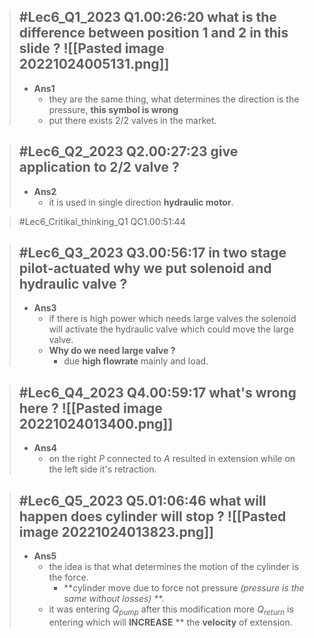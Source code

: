 >#Lec6_Q1_2023
>Q1.00:26:20
>what is the difference between position 1 and 2 in this slide ?
>![[Pasted image 20221024005131.png]]
>---
> + **Ans1**
> 	+ they are the same thing, what determines the direction is the pressure, **this symbol is wrong**
> 	+ put there exists 2/2 valves in the market.

>#Lec6_Q2_2023
>Q2.00:27:23
>give application to 2/2 valve ?
>---
>+ **Ans2**
>	+ it is used in single direction **hydraulic motor**.

>#Lec6_Critikal_thinking_Q1
>QC1.00:51:44

>#Lec6_Q3_2023
>Q3.00:56:17
>in two stage pilot-actuated why we put solenoid and hydraulic valve ?
>---
>+ **Ans3**
>	+  if there is high power which needs large valves the solenoid will activate the hydraulic valve which could move the large valve.
>	+ **Why do we need large valve ?**
>		+ due **high flowrate** mainly and load.

>#Lec6_Q4_2023
>Q4.00:59:17
>what's wrong here ?
>![[Pasted image 20221024013400.png]]
>---
>+ **Ans4**
>	+ on the right $P$ connected to $A$ resulted in extension while on the left side it's retraction. 

>#Lec6_Q5_2023
>Q5.01:06:46
>what will happen does cylinder will stop ?
>![[Pasted image 20221024013823.png]]
>---
>+ **Ans5**
>	+ the idea is that what determines the motion of the cylinder is the force.
>		+ **cylinder move due to force not pressure *(pressure is the same without losses)* **.
>	+ it was entering $Q_{pump}$ after this modification more $Q_{return}$ is entering which will **INCREASE** ** the **velocity** of extension.

